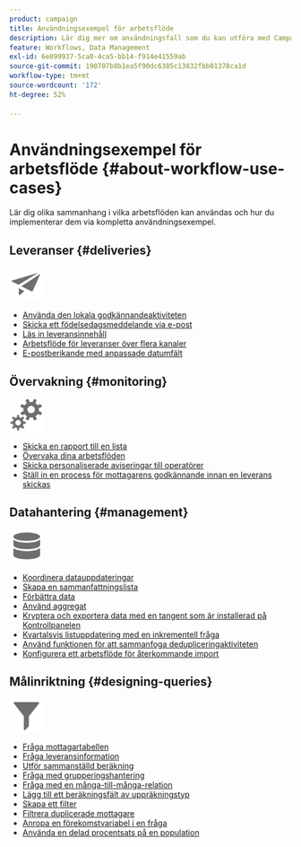 ```yaml
---
product: campaign
title: Användningsexempel för arbetsflöde
description: Lär dig mer om användningsfall som du kan utföra med Campaign-arbetsflöden
feature: Workflows, Data Management
exl-id: 6e899937-5ca0-4ca5-bb14-f914e41559ab
source-git-commit: 190707b8b1ea5f90dc6385c13832fbb01378ca1d
workflow-type: tm+mt
source-wordcount: '172'
ht-degree: 52%

---
```


# Användningsexempel för arbetsflöde {#about-workflow-use-cases}

Lär dig olika sammanhang i vilka arbetsflöden kan användas och hur du implementerar dem via kompletta användningsexempel.

## Leveranser {#deliveries}

<img src="assets/do-not-localize/icon_send.svg" width="60px">

* [Använda den lokala godkännandeaktiviteten](local-approval-activity.md)
* [Skicka ett födelsedagsmeddelande via e-post](send-a-birthday-email.md)
* [Läs in leveransinnehåll](load-delivery-content.md)
* [Arbetsflöde för leveranser över flera kanaler](cross-channel-delivery-workflow.md)
* [E-postberikande med anpassade datumfält](email-enrichment-with-custom-date-fields.md)

## Övervakning {#monitoring}

<img src="assets/do-not-localize/icon_monitoring.svg" width="60px">

* [Skicka en rapport till en lista](send-a-report-to-a-list.md)
* [Övervaka dina arbetsflöden](workflow-supervision.md)
* [Skicka personaliserade aviseringar till operatörer](send-alerts-to-operators.md)
* [Ställ in en process för mottagarens godkännande innan en leverans skickas](local-approval-activity.md)

## Datahantering {#management}

<img src="assets/do-not-localize/icon_manage.svg" width="60px">

* [Koordinera datauppdateringar](coordinate-data-updates.md)
* [Skapa en sammanfattningslista](create-a-summary-list.md)
* [Förbättra data](enrich-data.md)
* [Använd aggregat](using-aggregates.md)
* [Kryptera och exportera data med en tangent som är installerad på Kontrollpanelen](use-workflow-data.md#use-case-gpg-encrypt)
* [Kvartalsvis listuppdatering med en inkrementell fråga](quarterly-list-update.md)
* [Använd funktionen för att sammanfoga dedupliceringaktiviteten](deduplication-merge.md)
* [Konfigurera ett arbetsflöde för återkommande import](recurring-import-workflow.md)

## Målinriktning {#designing-queries}

<img src="assets/do-not-localize/icon_filter.svg" width="60px">

* [Fråga mottagartabellen](querying-recipient-table.md)
* [Fråga leveransinformation](query-delivery-info.md)
* [Utför sammanställd beräkning](compute-aggregates.md)
* [Fråga med grupperingshantering](query-grouping-management.md)
* [Fråga med en många-till-många-relation](query-many-to-many-relationship.md)
* [Lägg till ett beräkningsfält av uppräkningstyp](adding-enumeration-type-calculated-field.md)
* [Skapa ett filter](create-a-filter.md)
* [Filtrera duplicerade mottagare](filter-duplicated-recipients.md)
* [Anropa en förekomstvariabel i en fråga](javascript-scripts-and-templates.md#calling-an-instance-variable-in-a-query)
* [Använda en delad procentsats på en population](javascript-scripts-and-templates.md#example)
